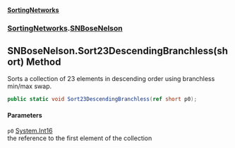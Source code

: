 #### [SortingNetworks](./index.md 'index')
### [SortingNetworks](./SortingNetworks.md 'SortingNetworks').[SNBoseNelson](./SortingNetworks-SNBoseNelson.md 'SortingNetworks.SNBoseNelson')
## SNBoseNelson.Sort23DescendingBranchless(short) Method
Sorts a collection of 23 elements in descending order using branchless min/max swap.  
```csharp
public static void Sort23DescendingBranchless(ref short p0);
```
#### Parameters
<a name='SortingNetworks-SNBoseNelson-Sort23DescendingBranchless(short)-p0'></a>
`p0` [System.Int16](https://docs.microsoft.com/en-us/dotnet/api/System.Int16 'System.Int16')  
the reference to the first element of the collection  
  
